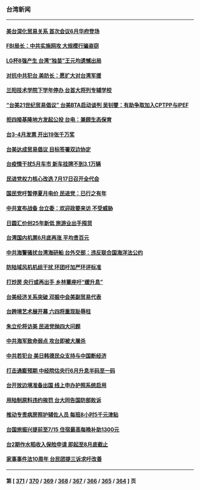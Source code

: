 ### 台湾新闻
---
#### [美台深化贸易关系 首次会议6月华府登场](../../pages/ncid1349361/n13750203.md) 
#### [FBI局长：中共实施网攻 大规模行骗盗窃](../../pages/ncid1349361/n13750396.md) 
#### [LG杯8强产生 台湾“独苗”王元均遗憾出局](../../pages/ncid1349361/n13750378.md) 
#### [对抗中共犯台 美防长：愿扩大对台湾军援](../../pages/ncid1349361/n13750304.md) 
#### [兰阳技术学院下学年停办 台首大将列专辅学校](../../pages/ncid1349361/n13750276.md) 
#### [“台美21世纪贸易倡议” 台美BTA启动谈判 吴钊燮：有助争取加入CPTPP与IPEF](../../pages/ncid1349361/n13750264.md) 
#### [拒四接基隆地方发起公投 台电：兼顾生态保育](../../pages/ncid1349361/n13750271.md) 
#### [台3-4月发票 开出19张千万奖](../../pages/ncid1349361/n13750272.md) 
#### [台美达成贸易倡议 目标签署双边协定](../../pages/ncid1349361/n13750255.md) 
#### [台疫情干扰5月车市 新车挂牌不到3.1万辆](../../pages/ncid1349361/n13750273.md) 
#### [民进党权力核心改选 7月17日召开全代会](../../pages/ncid1349361/n13750268.md) 
#### [国民党吁暂停夏月电价 民进党：已行之有年](../../pages/ncid1349361/n13750269.md) 
#### [中共宣布战备 台立委：欢迎政要来访 不受威胁](../../pages/ncid1349361/n13750194.md) 
#### [日圆汇价创25年新低 旅游业出手囤货](../../pages/ncid1349361/n13750257.md) 
#### [台湾国内机票6月底再涨 平均贵百元](../../pages/ncid1349361/n13750260.md) 
#### [中共海警骚扰台湾海研船 台外交部：违反联合国海洋法公约](../../pages/ncid1349361/n13750191.md) 
#### [防陆域风机机组干扰 环团吁加严环评标准](../../pages/ncid1349361/n13750247.md) 
#### [打炒房 央行或再出手 乡林董座吁“缓升息”](../../pages/ncid1349361/n13750199.md) 
#### [台美经济关系突破 邓振中会美副贸易代表](../../pages/ncid1349361/n13750190.md) 
#### [台跨境艺术展开幕 六四将重现耻辱柱](../../pages/ncid1349361/n13750187.md) 
#### [朱立伦将访美 民进党抛四大问题](../../pages/ncid1349361/n13750212.md) 
#### [中共海军致命弱点 攻台即被大屠杀](../../pages/ncid1349361/n13750196.md) 
#### [中共若犯台 美日韩德民众支持与中国断经济](../../pages/ncid1349361/n13750198.md) 
#### [打击通膨预期 中经院估央行6月升息半码至一码](../../pages/ncid1349361/n13750200.md) 
#### [台开放边境准备出国 线上申办护照系统启用](../../pages/ncid1349361/n13750186.md) 
#### [用陆制原料违约挨罚 台大同告国防部败诉](../../pages/ncid1349361/n13750157.md) 
#### [推动专责病房照护辅佐人员 每班8小时5千元津贴](../../pages/ncid1349361/n13750164.md) 
#### [台国旅振兴提前至7/15 住宿最高每晚补助1300元](../../pages/ncid1349361/n13750148.md) 
#### [台2期作水稻收入保险申请 即起至8月底截止](../../pages/ncid1349361/n13750150.md) 
#### [家事事件法10周年 台民团提三诉求吁改善](../../pages/ncid1349361/n13750146.md) 

---
#### 第 [ [371](./371.md) / [370](./370.md) / [369](./369.md) / [368](./368.md) / [367](./367.md) / [366](./366.md) / [365](./365.md) / [364](./364.md) ] 页
